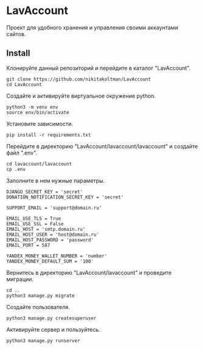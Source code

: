 # LavAccount
Проект для удобного хранения и управления своими аккаунтами сайтов.

## Install

Клонируйте данный репозиторий и перейдите в каталог "LavAccount".
```
git clone https://github.com/nikitakoltman/LavAccount
cd LavAccount
```
Создайте и активируйте виртуальное окружение python.
```
python3 -m venv env
source env/bin/activate
```
Установите зависимости.
```
pip install -r requirements.txt
```
Перейдите в директорию "LavAccount/lavaccount/lavaccount" и создайте файл ".env".
```
cd lavaccount/lavaccount
cp .env
```
Заполните в нем нужные параметры.
```
DJANGO_SECRET_KEY = 'secret'
DONATION_NOTIFICATION_SECRET_KEY = 'secret'

SUPPORT_EMAIL = 'support@domain.ru'

EMAIL_USE_TLS = True
EMAIL_USE_SSL = False
EMAIL_HOST = 'smtp.domain.ru'
EMAIL_HOST_USER = 'host@domain.ru'
EMAIL_HOST_PASSWORD = 'password'
EMAIL_PORT = 587

YANDEX_MONEY_WALLET_NUMBER = 'number'
YANDEX_MONEY_DEFAULT_SUM = '100'
```
Вернитесь в директорию "LavAccount/lavaccount" и проведите миграции.
```
cd ..
python3 manage.py migrate
```
Создайте пользователя.
```
python3 manage.py createsuperuser
```
Активируйте сервер и пользуйтесь.
```
python3 manage.py runserver
```
